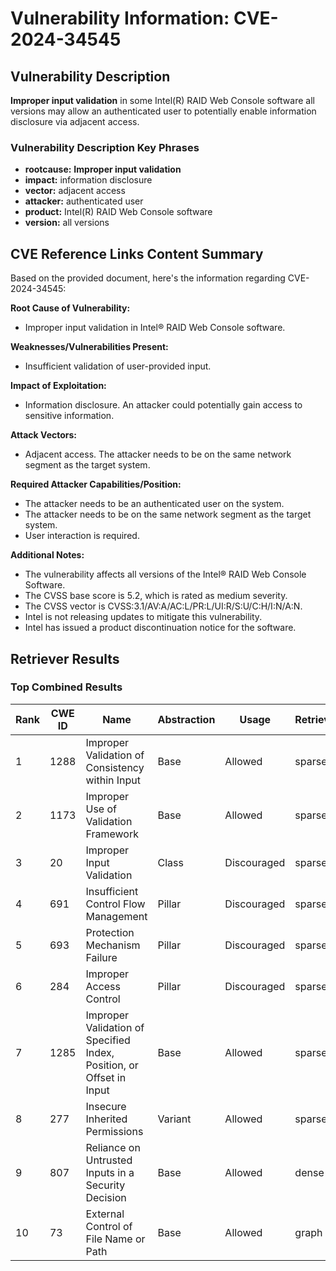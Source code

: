 # Vulnerability Information: CVE-2024-34545

## Vulnerability Description
**Improper input validation** in some Intel(R) RAID Web Console software all versions may allow an authenticated user to potentially enable information disclosure via adjacent access.

### Vulnerability Description Key Phrases
- **rootcause:** **Improper input validation**
- **impact:** information disclosure
- **vector:** adjacent access
- **attacker:** authenticated user
- **product:** Intel(R) RAID Web Console software
- **version:** all versions

## CVE Reference Links Content Summary
Based on the provided document, here's the information regarding CVE-2024-34545:

**Root Cause of Vulnerability:**
- Improper input validation in Intel® RAID Web Console software.

**Weaknesses/Vulnerabilities Present:**
- Insufficient validation of user-provided input.

**Impact of Exploitation:**
- Information disclosure. An attacker could potentially gain access to sensitive information.

**Attack Vectors:**
- Adjacent access. The attacker needs to be on the same network segment as the target system.

**Required Attacker Capabilities/Position:**
- The attacker needs to be an authenticated user on the system.
- The attacker needs to be on the same network segment as the target system.
- User interaction is required.

**Additional Notes:**
- The vulnerability affects all versions of the Intel® RAID Web Console Software.
- The CVSS base score is 5.2, which is rated as medium severity.
- The CVSS vector is CVSS:3.1/AV:A/AC:L/PR:L/UI:R/S:U/C:H/I:N/A:N.
- Intel is not releasing updates to mitigate this vulnerability.
- Intel has issued a product discontinuation notice for the software.

## Retriever Results

### Top Combined Results

| Rank | CWE ID | Name | Abstraction | Usage  | Retrievers | Individual Scores |
|------|--------|------|-------------|-------|------------|-------------------|
| 1 | 1288 | Improper Validation of Consistency within Input | Base | Allowed | sparse | 0.170 |
| 2 | 1173 | Improper Use of Validation Framework | Base | Allowed | sparse | 0.170 |
| 3 | 20 | Improper Input Validation | Class | Discouraged | sparse | 0.169 |
| 4 | 691 | Insufficient Control Flow Management | Pillar | Discouraged | sparse | 0.163 |
| 5 | 693 | Protection Mechanism Failure | Pillar | Discouraged | sparse | 0.157 |
| 6 | 284 | Improper Access Control | Pillar | Discouraged | sparse | 0.157 |
| 7 | 1285 | Improper Validation of Specified Index, Position, or Offset in Input | Base | Allowed | sparse | 0.154 |
| 8 | 277 | Insecure Inherited Permissions | Variant | Allowed | sparse | 0.151 |
| 9 | 807 | Reliance on Untrusted Inputs in a Security Decision | Base | Allowed | dense | 0.580 |
| 10 | 73 | External Control of File Name or Path | Base | Allowed | graph | 0.002 |

